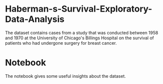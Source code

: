 # Haberman-s-Survival-Exploratory-Data-Analysis

The dataset contains cases from a study that was conducted between 1958 and 1970 at the University of Chicago's Billings Hospital on the survival of patients who had undergone surgery for breast cancer.

# Notebook

The notebook gives some useful insights about the dataset.
